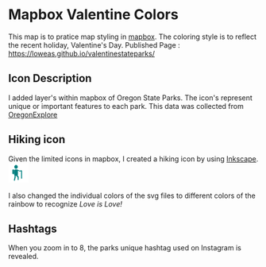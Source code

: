 # Mapbox Valentine Colors

This map is to pratice map styling in [mapbox][]. The coloring style is to reflect the recent holiday, Valentine's Day. Published Page : https://loweas.github.io/valentinestateparks/

## Icon Description
I added layer's within mapbox of Oregon State Parks. The icon's represent unique or important features to each park. This data was collected from [OregonExplore][]

## Hiking icon
Given the limited icons in mapbox, I created a hiking icon by using [Inkscape][]. <img src="/assets/image/hiking.svg">

I also changed the individual colors of the svg files to different colors of the rainbow to recognize *Love is Love!*




## Hashtags
When you zoom in to 8, the parks unique hashtag used on Instagram is revealed.

[OregonExplore]: https://oregonexplorer.info/
[Inkscape]: https://inkscape.org/
[mapbox]: https://www.mapbox.com/
